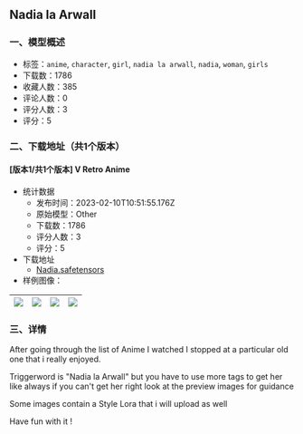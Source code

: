 ## Nadia la Arwall
### 一、模型概述

- 标签：`anime`, `character`, `girl`, `nadia la arwall`, `nadia`, `woman`, `girls`
- 下载数：1786
- 收藏人数：385
- 评论人数：0
- 评分人数：3
- 评分：5

### 二、下载地址（共1个版本）

#### [版本1/共1个版本] V Retro Anime

- 统计数据
  - 发布时间：2023-02-10T10:51:55.176Z
  - 原始模型：Other
  - 下载数：1786
  - 评分人数：3
  - 评分：5
- 下载地址
  - [Nadia.safetensors](https://civitai.com/api/download/models/8555)
- 样例图像：

| <img src="https://image.civitai.com/xG1nkqKTMzGDvpLrqFT7WA/8ff0e213-4797-4a87-f779-a3d14c350700/width=450/81340.jpeg" /> | <img src="https://image.civitai.com/xG1nkqKTMzGDvpLrqFT7WA/903b197b-4a38-44c2-5c3d-36e3dfd4ce00/width=450/81345.jpeg" /> | <img src="https://image.civitai.com/xG1nkqKTMzGDvpLrqFT7WA/eb25d663-8780-4400-e7a3-02eeb9dcec00/width=450/81344.jpeg" /> | <img src="https://image.civitai.com/xG1nkqKTMzGDvpLrqFT7WA/f68e152a-30c0-4f53-5a8c-7e9777e8a200/width=450/81343.jpeg" /> |
| ---- | ---- | ---- | ---- |


### 三、详情
<p>After going through the list of Anime I watched I stopped at a particular old one that i really enjoyed.</p><p>Triggerword is "Nadia la Arwall" but you have to use more tags to get her like always if you can't get her right look at the preview images for guidance</p><p>Some images contain a Style Lora that i will upload as well</p><p>Have fun with it !</p>